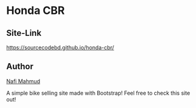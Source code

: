 # Honda CBR
## Site-Link
https://sourcecodebd.github.io/honda-cbr/

## Author 
[Nafi Mahmud][author]

[author]: https://sourcecodebd.github.io/nafi.com/
A simple bike selling site made with Bootstrap! Feel free to check this site out!
